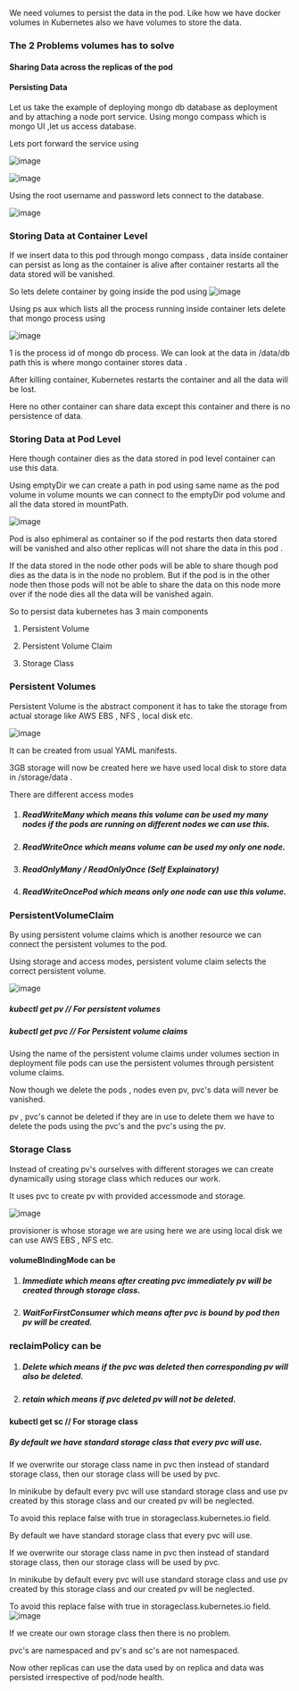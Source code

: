 We need volumes to persist the data in the pod. Like how we have docker volumes in Kubernetes also we have volumes to store the data.

### The 2 Problems volumes has to solve

#### Sharing Data across the replicas of the pod

#### Persisting Data

Let us take the example of deploying mongo db database as deployment and by attaching a node port service. Using mongo compass which is mongo UI ,let us access database.

Lets port forward the service using

![image](https://github.com/KORLA2/Kubernetes/assets/96729391/210a3684-03f7-4582-a25a-640423fe76ce)

![image](https://github.com/KORLA2/Kubernetes/assets/96729391/4da1fb3a-07ad-4edb-9f50-0c37a1c1cf13)

Using the root username and password lets connect to the database.

![image](https://github.com/KORLA2/Kubernetes/assets/96729391/8e824de9-fcb0-437c-95f2-46a57a023bde)

### Storing Data at Container Level

If we insert data to this pod through mongo compass , data inside container can persist as long as the container is alive after container restarts all the data stored will be vanished.

So lets delete container by going inside the pod using
![image](https://github.com/KORLA2/Kubernetes/assets/96729391/e0bbbcbf-9614-40f5-af79-2d46fb97e67a)

Using ps aux which lists all the process running inside container lets delete that mongo process using

![image](https://github.com/KORLA2/Kubernetes/assets/96729391/a9e57ca7-9936-4783-8531-4b18bf27d697)

1 is the process id of mongo db process. We can look at the data in /data/db path this is where mongo container stores data .

After killing container, Kubernetes restarts the container and all the data will be lost.

Here no other container can share data except this container and there is no persistence of data.

### Storing Data at Pod Level

Here though container dies as the data stored in pod level container can use this data.

Using emptyDir we can create a path in pod using same name as the pod volume in volume mounts we can connect to the emptyDir pod volume and all the data stored in mountPath.

![image](https://github.com/KORLA2/Kubernetes/assets/96729391/5cc84dd5-8794-42ba-9868-e001589a1d4d)

Pod is also ephimeral as container so if the pod restarts then data stored will be vanished and also other replicas will not share the data in this pod .

If the data stored in the node other pods will be able to share though pod dies as the data is in the node no problem. But if the pod is in the other node then those pods will not be able to share the data on this node more over if the node dies all the data will be vanished again.

So to persist data kubernetes has 3 main components

1. Persistent Volume

2. Persistent Volume Claim

3.  Storage Class

### Persistent Volumes

Persistent Volume is the abstract component it has to take the storage from actual storage like AWS EBS , NFS , local disk etc.
   

![image](https://github.com/KORLA2/Kubernetes/assets/96729391/9c9f8ea4-126e-4781-85bb-e0002928a9bb)


It can be created from usual YAML manifests.

3GB storage will now be created here we have used local disk to store data in /storage/data .

There are different access modes

1. ##### ReadWriteMany which means this volume can be used my many nodes if the pods are running on different nodes we can use this.

2. ##### ReadWriteOnce which means volume can be used my only one node.

3. ##### ReadOnlyMany / ReadOnlyOnce (Self Explainatory)
   
4. ##### ReadWriteOncePod which means only one node can use this volume.



### PersistentVolumeClaim

By using persistent volume claims which is another resource we can connect the persistent volumes to the pod.

Using storage and access modes, persistent volume claim selects the correct persistent volume.

![image](https://github.com/KORLA2/Kubernetes/assets/96729391/793cc03b-4ec7-4a57-91cc-b4d2248d2577)

##### kubectl get pv // For persistent volumes
##### kubectl get pvc // For Persistent volume claims

Using the name of the persistent volume claims under volumes section in deployment file pods can use the persistent volumes through persistent volume claims.

Now though we delete the pods , nodes even pv, pvc's data will never be vanished.

pv , pvc's cannot be deleted if they are in use to delete them we have to delete the pods using the pvc's and the pvc's using the pv.

### Storage Class

Instead of creating pv's ourselves with different storages we can create dynamically using storage class which reduces our work.

It uses pvc to create pv with provided accessmode and storage.

![image](https://github.com/KORLA2/Kubernetes/assets/96729391/08217bec-3ee7-46f1-ab73-c1d624cf47db)

provisioner is whose storage we are using here we are using local disk we can use AWS EBS , NFS etc.

#### volumeBIndingMode can be

1. ##### Immediate which means after creating pvc immediately pv will be created through storage class.

2. ##### WaitForFirstConsumer which means after pvc is bound by pod then pv will be created.

### reclaimPolicy can be

1. ##### Delete which means if the pvc was deleted then corresponding pv will also be deleted.

2. ##### retain which means if pvc deleted pv will not be deleted.

#### kubectl get sc // For storage class

##### By default we have standard storage class that every pvc will use.

If we overwrite our storage class name in pvc then instead of standard storage class, then our storage class will be used by pvc.

In minikube by default every pvc will use standard storage class and use pv created by this storage class and our created pv will be neglected.

To avoid this replace false with true in storageclass.kubernetes.io field.

By default we have standard storage class that every pvc will use.

If we overwrite our storage class name in pvc then instead of standard storage class, then our storage class will be used by pvc.

In minikube by default every pvc will use standard storage class and use pv created by this storage class and our created pv will be neglected.

To avoid this replace false with true in storageclass.kubernetes.io field.
![image](https://github.com/KORLA2/Kubernetes/assets/96729391/76e0bb18-72a6-46d9-aeb2-d80a203c4e92)

If we create our own storage class then there is no problem.

pvc's are namespaced and pv's and sc's are not namespaced.

Now other replicas can use the data used by on replica and data was persisted irrespective of pod/node health.
